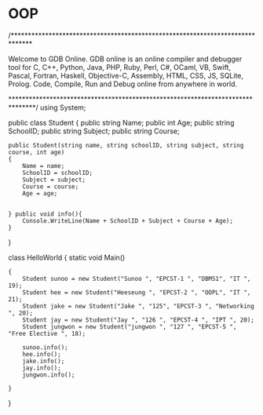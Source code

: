 # OOP
/******************************************************************************

Welcome to GDB Online.
GDB online is an online compiler and debugger tool for C, C++, Python, Java, PHP, Ruby, Perl,
C#, OCaml, VB, Swift, Pascal, Fortran, Haskell, Objective-C, Assembly, HTML, CSS, JS, SQLite, Prolog.
Code, Compile, Run and Debug online from anywhere in world.

*******************************************************************************/
using System;

public class Student
{
    public string Name;
    public int Age;
    public string SchoolID;
    public string Subject;
    public string Course;

    public Student(string name, string schoolID, string subject, string course, int age)
    {
        Name = name;
        SchoolID = schoolID;
        Subject = subject;
        Course = course;
        Age = age;
        

    } public void info(){
        Console.WriteLine(Name + SchoolID + Subject + Course + Age);
    } 
}

class HelloWorld
{
    static void Main()
    
    {
        Student sunoo = new Student("Sunoo ", "EPCST-1 ", "DBMS1", "IT ", 19);
        Student hee = new Student("Heeseung ", "EPCST-2 ", "OOPL", "IT ", 21);
        Student jake = new Student("Jake ", "125", "EPCST-3 ", "Networking ", 20);
        Student jay = new Student("Jay ", "126 ", "EPCST-4 ", "IPT ", 20);
        Student jungwon = new Student("jungwon ", "127 ", "EPCST-5 ", "Free Elective ", 18);
        
        sunoo.info();
        hee.info();
        jake.info();
        jay.info();
        jungwon.info();
       
    }
}
